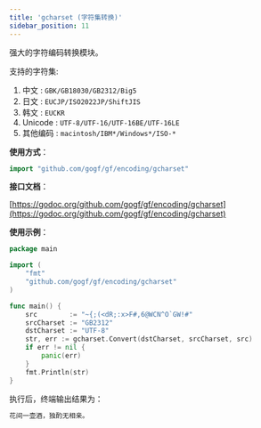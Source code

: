 ```yaml
---
title: 'gcharset (字符集转换)'
sidebar_position: 11
---
```


强大的字符编码转换模块。

支持的字符集:

1. 中文 : `GBK/GB18030/GB2312/Big5`
2. 日文 : `EUCJP/ISO2022JP/ShiftJIS`
3. 韩文 : `EUCKR`
4. Unicode : `UTF-8/UTF-16/UTF-16BE/UTF-16LE`
5. 其他编码 : `macintosh/IBM*/Windows*/ISO-*`

**使用方式**：

```  go
import "github.com/gogf/gf/encoding/gcharset"

```

**接口文档**：

[https://godoc.org/github.com/gogf/gf/encoding/gcharset](https://godoc.org/github.com/gogf/gf/encoding/gcharset)

**使用示例**：

```  go
package main

import (
	"fmt"
	"github.com/gogf/gf/encoding/gcharset"
)

func main() {
	src        := "~{;(<dR;:x>F#,6@WCN^O`GW!#"
	srcCharset := "GB2312"
	dstCharset := "UTF-8"
	str, err := gcharset.Convert(dstCharset, srcCharset, src)
	if err != nil {
		panic(err)
	}
	fmt.Println(str)
}

```

执行后，终端输出结果为：

``` html
花间一壶酒，独酌无相亲。

```